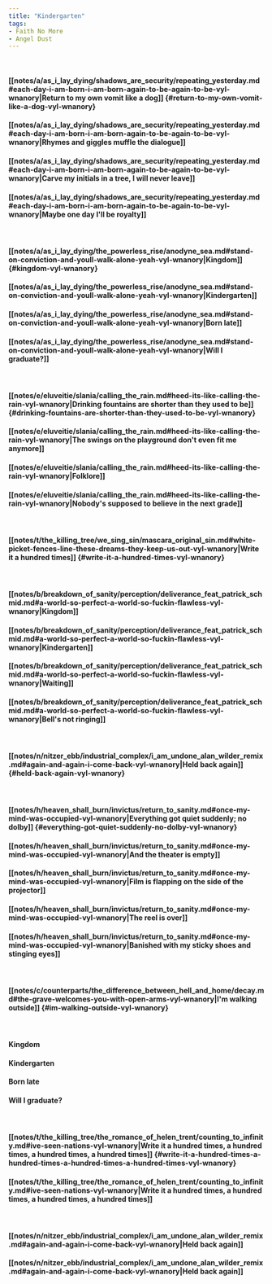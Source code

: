 ```yaml
---
title: "Kindergarten"
tags:
- Faith No More
- Angel Dust
---
```

&nbsp;
#### [[notes/a/as_i_lay_dying/shadows_are_security/repeating_yesterday.md#each-day-i-am-born-i-am-born-again-to-be-again-to-be-vyl-wnanory|Return to my own vomit like a dog]] {#return-to-my-own-vomit-like-a-dog-vyl-wnanory}
#### [[notes/a/as_i_lay_dying/shadows_are_security/repeating_yesterday.md#each-day-i-am-born-i-am-born-again-to-be-again-to-be-vyl-wnanory|Rhymes and giggles muffle the dialogue]]
#### [[notes/a/as_i_lay_dying/shadows_are_security/repeating_yesterday.md#each-day-i-am-born-i-am-born-again-to-be-again-to-be-vyl-wnanory|Carve my initials in a tree, I will never leave]]
#### [[notes/a/as_i_lay_dying/shadows_are_security/repeating_yesterday.md#each-day-i-am-born-i-am-born-again-to-be-again-to-be-vyl-wnanory|Maybe one day I'll be royalty]]
&nbsp;
#### [[notes/a/as_i_lay_dying/the_powerless_rise/anodyne_sea.md#stand-on-conviction-and-youll-walk-alone-yeah-vyl-wnanory|Kingdom]] {#kingdom-vyl-wnanory}
#### [[notes/a/as_i_lay_dying/the_powerless_rise/anodyne_sea.md#stand-on-conviction-and-youll-walk-alone-yeah-vyl-wnanory|Kindergarten]]
#### [[notes/a/as_i_lay_dying/the_powerless_rise/anodyne_sea.md#stand-on-conviction-and-youll-walk-alone-yeah-vyl-wnanory|Born late]]
#### [[notes/a/as_i_lay_dying/the_powerless_rise/anodyne_sea.md#stand-on-conviction-and-youll-walk-alone-yeah-vyl-wnanory|Will I graduate?]]
&nbsp;
#### [[notes/e/eluveitie/slania/calling_the_rain.md#heed-its-like-calling-the-rain-vyl-wnanory|Drinking fountains are shorter than they used to be]] {#drinking-fountains-are-shorter-than-they-used-to-be-vyl-wnanory}
#### [[notes/e/eluveitie/slania/calling_the_rain.md#heed-its-like-calling-the-rain-vyl-wnanory|The swings on the playground don't even fit me anymore]]
#### [[notes/e/eluveitie/slania/calling_the_rain.md#heed-its-like-calling-the-rain-vyl-wnanory|Folklore]]
#### [[notes/e/eluveitie/slania/calling_the_rain.md#heed-its-like-calling-the-rain-vyl-wnanory|Nobody's supposed to believe in the next grade]]
&nbsp;
#### [[notes/t/the_killing_tree/we_sing_sin/mascara_original_sin.md#white-picket-fences-line-these-dreams-they-keep-us-out-vyl-wnanory|Write it a hundred times]] {#write-it-a-hundred-times-vyl-wnanory}
&nbsp;
#### [[notes/b/breakdown_of_sanity/perception/deliverance_feat_patrick_schmid.md#a-world-so-perfect-a-world-so-fuckin-flawless-vyl-wnanory|Kingdom]]
#### [[notes/b/breakdown_of_sanity/perception/deliverance_feat_patrick_schmid.md#a-world-so-perfect-a-world-so-fuckin-flawless-vyl-wnanory|Kindergarten]]
#### [[notes/b/breakdown_of_sanity/perception/deliverance_feat_patrick_schmid.md#a-world-so-perfect-a-world-so-fuckin-flawless-vyl-wnanory|Waiting]]
#### [[notes/b/breakdown_of_sanity/perception/deliverance_feat_patrick_schmid.md#a-world-so-perfect-a-world-so-fuckin-flawless-vyl-wnanory|Bell's not ringing]]
&nbsp;
#### [[notes/n/nitzer_ebb/industrial_complex/i_am_undone_alan_wilder_remix.md#again-and-again-i-come-back-vyl-wnanory|Held back again]] {#held-back-again-vyl-wnanory}
&nbsp;
#### [[notes/h/heaven_shall_burn/invictus/return_to_sanity.md#once-my-mind-was-occupied-vyl-wnanory|Everything got quiet suddenly; no dolby]] {#everything-got-quiet-suddenly-no-dolby-vyl-wnanory}
#### [[notes/h/heaven_shall_burn/invictus/return_to_sanity.md#once-my-mind-was-occupied-vyl-wnanory|And the theater is empty]]
#### [[notes/h/heaven_shall_burn/invictus/return_to_sanity.md#once-my-mind-was-occupied-vyl-wnanory|Film is flapping on the side of the projector]]
#### [[notes/h/heaven_shall_burn/invictus/return_to_sanity.md#once-my-mind-was-occupied-vyl-wnanory|The reel is over]]
#### [[notes/h/heaven_shall_burn/invictus/return_to_sanity.md#once-my-mind-was-occupied-vyl-wnanory|Banished with my sticky shoes and stinging eyes]]
&nbsp;
#### [[notes/c/counterparts/the_difference_between_hell_and_home/decay.md#the-grave-welcomes-you-with-open-arms-vyl-wnanory|I'm walking outside]] {#im-walking-outside-vyl-wnanory}
&nbsp;
#### Kingdom
#### Kindergarten
#### Born late
#### Will I graduate?
&nbsp;
#### [[notes/t/the_killing_tree/the_romance_of_helen_trent/counting_to_infinity.md#ive-seen-nations-vyl-wnanory|Write it a hundred times, a hundred times, a hundred times, a hundred times]] {#write-it-a-hundred-times-a-hundred-times-a-hundred-times-a-hundred-times-vyl-wnanory}
#### [[notes/t/the_killing_tree/the_romance_of_helen_trent/counting_to_infinity.md#ive-seen-nations-vyl-wnanory|Write it a hundred times, a hundred times, a hundred times, a hundred times]]
&nbsp;
#### [[notes/n/nitzer_ebb/industrial_complex/i_am_undone_alan_wilder_remix.md#again-and-again-i-come-back-vyl-wnanory|Held back again]]
#### [[notes/n/nitzer_ebb/industrial_complex/i_am_undone_alan_wilder_remix.md#again-and-again-i-come-back-vyl-wnanory|Held back again]]
